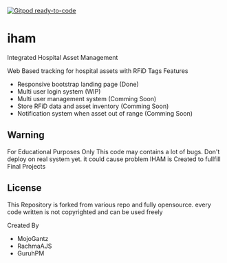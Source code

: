 [![Gitpod ready-to-code](https://img.shields.io/badge/Gitpod-ready--to--code-blue?logo=gitpod)](https://gitpod.io/#https://github.com/PPLite/iham)

# iham
Integrated Hospital Asset Management

Web Based tracking for hospital assets with RFiD Tags
Features
- Responsive bootstrap landing page (Done)
- Multi user login system (WIP)
- Multi user management system (Comming Soon)
- Store RFiD data and asset inventory (Comming Soon)
- Notification system when asset out of range (Comming Soon)

## Warning ##
For Educational Purposes Only
This code may contains a lot of bugs. Don't deploy on real system yet. it could cause problem
IHAM is Created to fullfill Final Projects 

## License ##
This Repository is forked from various repo and fully opensource. every code written is not copyrighted and can be used freely

Created By
- MojoGantz
- RachmaAJS
- GuruhPM
